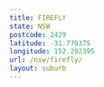 ```yaml
---
title: FIREFLY
state: NSW
postcode: 2429
latitude: -31.770375
longitude: 152.292395
url: /nsw/firefly/
layout: suburb
---
```

